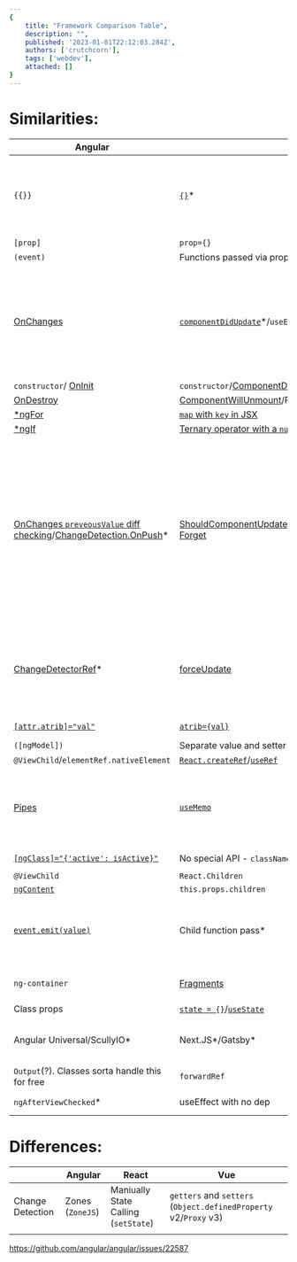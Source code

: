 ```yaml
---
{
    title: "Framework Comparison Table",
    description: "",
    published: '2023-01-01T22:12:03.284Z',
    authors: ['crutchcorn'],
    tags: ['webdev'],
    attached: []
}
---
```




# Similarities:

| Angular                                                      | React                                                        | Vue                                                          | Notes                                                        |
| ------------------------------------------------------------ | ------------------------------------------------------------ | ------------------------------------------------------------ | ------------------------------------------------------------ |
| `{{}}`                                                       | [`{}`](https://reactjs.org/docs/introducing-jsx.html#embedding-expressions-in-jsx)* | [`{{}}`](https://vuejs.org/v2/guide/#Declarative-Rendering)  | \* JSX (React) handles this a bit differently than the others. While you can use some JS in Vue and Angular, you can run all JavaScript (JS) within JSX |
| `[prop]`                                                     | `prop={}`                                                    | `v-bind:prop=""`/`:prop=""`                                  |                                                              |
| `(event)`                                                    | Functions passed via props                                   | `v-on:event`/`@event`                                        |                                                              |
| [OnChanges](https://angular.io/api/core/OnChanges)           | [`componentDidUpdate`](https://reactjs.org/docs/react-component.html#componentdidupdate)\*/`useEffect` | [`watch`](https://vuejs.org/v2/guide/computed.html#Watchers)/[`vm.$watch`](https://vuejs.org/v2/api/#vm-watch)**/`watchEffect` | \*This is a bit different. This is called when a render is called. This is because of the differences between local state and not with React/others<br />\*\* This only listens to a single properties and not a list of others |
| `constructor`/ [OnInit](https://angular.io/api/core/OnInit)  | `constructor`/[ComponentDidMount](https://reactjs.org/docs/react-component.html#componentdidmount)/`useEffect(()=>{}, []);` | `created`/`mounted`/`onMounted`                              |                                                              |
| [OnDestroy](https://angular.io/api/core/OnDestroy)           | [ComponentWillUnmount](https://reactjs.org/docs/react-component.html#componentwillunmount)/Return `useEffect` | `beforeDestroy`/`onBeforeDestroy`                            |                                                              |
| [*ngFor](https://angular.io/api/common/NgForOf)              | [`map` with `key` in JSX](https://reactjs.org/docs/lists-and-keys.html) | [`v-for` with key](https://vuejs.org/v2/guide/#Conditionals-and-Loops) |                                                              |
| [*ngIf](https://angular.io/api/common/NgIf)                  | [Ternary operator with a `null`/`undefined` to prevent rendering](https://reactjs.org/docs/conditional-rendering.html) | [`v-if`](https://vuejs.org/v2/guide/#Conditionals-and-Loops) |                                                              |
| [OnChanges `preveousValue` diff checking](https://angular.io/api/core/OnChanges)/[ChangeDetection.OnPush](https://angular.io/api/core/ChangeDetectionStrategy)* | [ShouldComponentUpdate](https://reactjs.org/docs/react-component.html#shouldcomponentupdate)**/[PureComponent](https://reactjs.org/docs/react-api.html#reactpurecomponent)/`React.memo`/[React Forget](https://youtu.be/lGEMwh32soc) |                                                              | * `ChangeDetection.OnPush` does NOT directly do the same thing as `PureComponent` as it pertains to a very specific Angular-only logic. That being said, if you're familiar with `OnPush`. ** In the future React may treat `shouldComponentUpdate()` as a hint rather than a strict directive, and returning false may still result in a re-rendering of the component. |
| [ChangeDetectorRef](https://angular.io/api/core/ChangeDetectorRef)\* | [forceUpdate](https://reactjs.org/docs/react-component.html#forceupdate) | [`vm.$forceUpdate()`](https://vuejs.org/v2/api/#vm-forceUpdate)** | \* This does not guarantee that the component will re-render - see back to differences between Angular and React<br />**Does not apply to children |
| [`[attr.atrib]="val"`](https://angular.io/guide/template-syntax#attribute-binding) | [`atrib={val}`](https://reactjs.org/docs/dom-elements.html)  | [`v-bind:atrib="val"`](https://vuejs.org/v2/guide/#Declarative-Rendering)/`:atrib="val"` |                                                              |
| `([ngModel])`                                                | Separate value and setter function props                     | `v-model`                                                    |                                                              |
| `@ViewChild`/`elementRef.nativeElement`                      | [`React.createRef`](https://reactjs.org/docs/refs-and-the-dom.html)/[`useRef`](https://reactjs.org/docs/hooks-reference.html#useref) | `vm.$el`                                                     |                                                              |
| [Pipes](https://angular.io/guide/pipes)                      | [`useMemo`](https://reactjs.org/docs/hooks-effect.html)      | [`computed`](https://vuejs.org/v2/guide/computed.html)*      | * While Vue computed fields have a similar caching ability to pure Angular pipes, they can also have setters rather than just being used as a data pipe |
| [`[ngClass]="{'active': isActive}"`](https://angular.io/api/common/NgClass) | No special API - `className={}` as with any other prop       | [`v-bind:class="{ active: isActive }"`](https://vuejs.org/v2/guide/class-and-style.html#Object-Syntax) |                                                              |
| `@ViewChild`                                                 | `React.Children`                                             | `ref`/`$vm.refs`                                             |                                                              |
| [`ngContent`](https://angular.io/guide/content-projection)   | `this.props.children`                                        | `slot`                                                       |                                                              |
| [`event.emit(value)`](https://angular.io/guide/component-interaction#parent-listens-for-child-event) | Child function pass*                                         | [`$emit('event', val)`](https://vuejs.org/v2/guide/components.html#Emitting-a-Value-With-an-Event) | *This goes much more inline with the `raise state` logic that React pushes very hard - and is probably the main reason for this |
| `ng-container`                                               | [Fragments](https://reactjs.org/docs/fragments.html)         | Vue 2: BYOF - Bring your own fragments<br />Vue 3: `<template>` |                                                              |
| Class props                                                  | [`state = {}`](https://reactjs.org/docs/state-and-lifecycle.html)/[`useState`](https://reactjs.org/docs/hooks-state.html) | [`data`](https://vuejs.org/v2/guide/instance.html#Data-and-Methods)/`useRef`/`reactive` |                                                              |
| Angular Universal/ScullyIO*                                  | Next.JS\*/Gatsby\*                                           | Nuxt.JS\*                                                    | \* These are unofficial solutions but are the most  popular versions of these concepts |
| `Output`(?). Classes sorta handle this for free              | `forwardRef`                                                 | [`expose`](https://v3.vuejs.org/api/composition-api.html#setup) |                                                              |
| `ngAfterViewChecked`*                                        | useEffect with no dep                                        | `updated` lifecycle method                                   | * More like "when every diff is checked"                     |



# Differences:


|                  | Angular          | React                                | Vue                                                          |
| ---------------- | ---------------- | ------------------------------------ | ------------------------------------------------------------ |
| Change Detection | Zones (`ZoneJS`) | Maniually State Calling (`setState`) | `getters` and `setters` (`Object.definedProperty` v2/`Proxy` v3) |
|                  |                  |                                      |                                                              |

https://github.com/angular/angular/issues/22587

